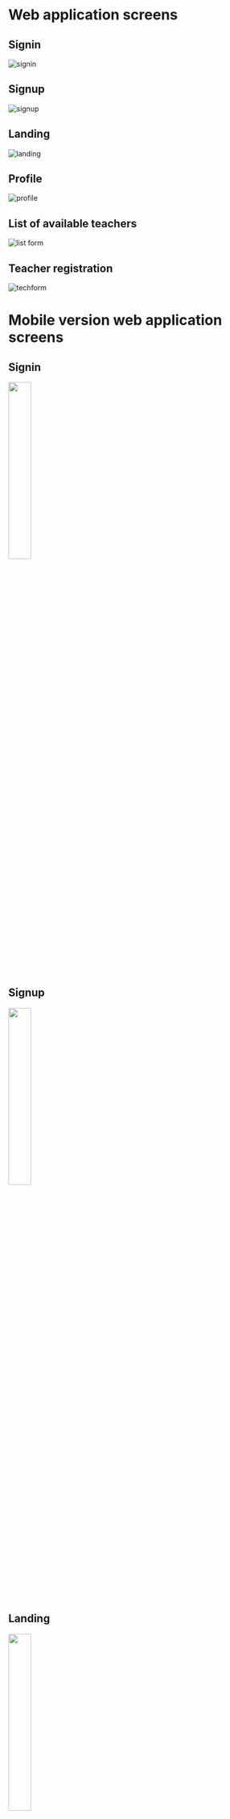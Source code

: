 # Web application screens

## Signin

![signin](https://user-images.githubusercontent.com/45233696/91774678-c3886c00-ebbf-11ea-8d0c-30db0e80bb6c.png)

## Signup

![signup](https://user-images.githubusercontent.com/45233696/91774534-6987a680-ebbf-11ea-9cda-ae183300bae6.png)

## Landing

![landing](https://user-images.githubusercontent.com/45233696/91774530-68567980-ebbf-11ea-98f7-4e327560bf55.png)

## Profile

![profile](https://user-images.githubusercontent.com/45233696/91774533-6987a680-ebbf-11ea-9af6-c4ef458c978b.png)

## List of available teachers

![list form](https://user-images.githubusercontent.com/45233696/91774532-68ef1000-ebbf-11ea-8e0c-998dedd14a2b.png)

## Teacher registration

![techform](https://user-images.githubusercontent.com/45233696/91774535-6a203d00-ebbf-11ea-94be-52d3dac98037.png)


# Mobile version web application screens

## Signin

<img src="https://user-images.githubusercontent.com/45233696/91775483-87eea180-ebc1-11ea-9072-a022a2298c8c.jpg" width="30%" height="30%">

## Signup


<img src="https://user-images.githubusercontent.com/45233696/91776200-44953280-ebc3-11ea-8a76-90d475410e3c.jpg" width="30%" height="30%">

## Landing

<img src="https://user-images.githubusercontent.com/45233696/91775482-86bd7480-ebc1-11ea-87a7-88f042975ad4.jpg" width="30%" height="30%">

## Profile

<img src="https://user-images.githubusercontent.com/45233696/91775484-87eea180-ebc1-11ea-9783-0027e7348981.jpg" width="30%" height="30%">

## List of available teachers

<img src="https://user-images.githubusercontent.com/45233696/91775488-88873800-ebc1-11ea-85f2-cb9754d83252.jpg" width="30%" height="30%">

## Teacher registration

<img src="https://user-images.githubusercontent.com/45233696/91775486-88873800-ebc1-11ea-9a25-525d66e559d7.jpg" width="30%" height="30%">



This project was bootstrapped with [Create React App](https://github.com/facebook/create-react-app).

## Available Scripts

In the project directory, you can run:

### `yarn start`

Runs the app in the development mode.<br />
Open [http://localhost:3000](http://localhost:3000) to view it in the browser.

The page will reload if you make edits.<br />
You will also see any lint errors in the console.

### `yarn test`

Launches the test runner in the interactive watch mode.<br />
See the section about [running tests](https://facebook.github.io/create-react-app/docs/running-tests) for more information.

### `yarn build`

Builds the app for production to the `build` folder.<br />
It correctly bundles React in production mode and optimizes the build for the best performance.

The build is minified and the filenames include the hashes.<br />
Your app is ready to be deployed!

See the section about [deployment](https://facebook.github.io/create-react-app/docs/deployment) for more information.

### `yarn eject`

**Note: this is a one-way operation. Once you `eject`, you can’t go back!**

If you aren’t satisfied with the build tool and configuration choices, you can `eject` at any time. This command will remove the single build dependency from your project.

Instead, it will copy all the configuration files and the transitive dependencies (webpack, Babel, ESLint, etc) right into your project so you have full control over them. All of the commands except `eject` will still work, but they will point to the copied scripts so you can tweak them. At this point you’re on your own.

You don’t have to ever use `eject`. The curated feature set is suitable for small and middle deployments, and you shouldn’t feel obligated to use this feature. However we understand that this tool wouldn’t be useful if you couldn’t customize it when you are ready for it.

## Learn More

You can learn more in the [Create React App documentation](https://facebook.github.io/create-react-app/docs/getting-started).

To learn React, check out the [React documentation](https://reactjs.org/).

### Code Splitting

This section has moved here: https://facebook.github.io/create-react-app/docs/code-splitting

### Analyzing the Bundle Size

This section has moved here: https://facebook.github.io/create-react-app/docs/analyzing-the-bundle-size

### Making a Progressive Web App

This section has moved here: https://facebook.github.io/create-react-app/docs/making-a-progressive-web-app

### Advanced Configuration

This section has moved here: https://facebook.github.io/create-react-app/docs/advanced-configuration

### Deployment

This section has moved here: https://facebook.github.io/create-react-app/docs/deployment

### `yarn build` fails to minify

This section has moved here: https://facebook.github.io/create-react-app/docs/troubleshooting#npm-run-build-fails-to-minify

